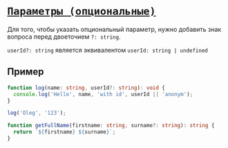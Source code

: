 # [`Параметры (опциональные)`](../index.md)

Для того, чтобы указать опциональный параметр, нужно добавить знак вопроса перед двоеточием `?: string`.

`userId?: string` является эквивалентом `userId: string | undefined`

## Пример

```ts
function log(name: string, userId?: string): void {
  console.log('Hello', name, 'with id', userId || 'anonym');
}

log('Oleg', '123');
```

```ts
function getFullName(firstname: string, surname?: string): string {
  return `${firstname} ${surname}`;
}
```
